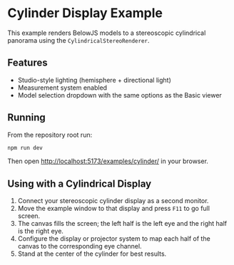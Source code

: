 # Cylinder Display Example

This example renders BelowJS models to a stereoscopic cylindrical panorama using the `CylindricalStereoRenderer`.

## Features
- Studio-style lighting (hemisphere + directional light)
- Measurement system enabled
- Model selection dropdown with the same options as the Basic viewer

## Running
From the repository root run:

```bash
npm run dev
```

Then open [http://localhost:5173/examples/cylinder/](http://localhost:5173/examples/cylinder/) in your browser.

## Using with a Cylindrical Display

1. Connect your stereoscopic cylinder display as a second monitor.
2. Move the example window to that display and press `F11` to go full screen.
3. The canvas fills the screen; the left half is the left eye and the right half is the right eye.
4. Configure the display or projector system to map each half of the canvas to the corresponding eye channel.
5. Stand at the center of the cylinder for best results.

